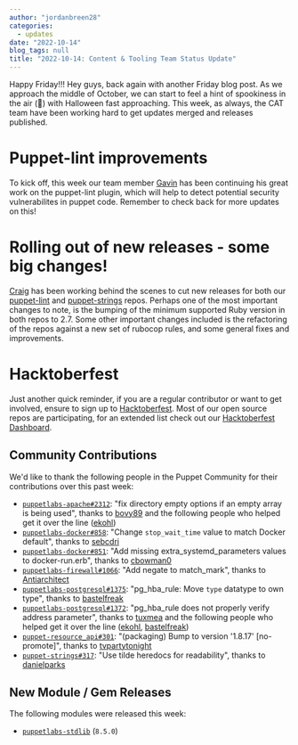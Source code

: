 ```yaml
---
author: "jordanbreen28"
categories:
  - updates
date: "2022-10-14"
blog_tags: null
title: "2022-10-14: Content & Tooling Team Status Update"
---
```

Happy Friday!!! Hey guys, back again with another Friday blog post. As we approach the middle of October, we can start to feel a hint of spookiness in the air (👻) with Halloween fast approaching. 
This week, as always, the CAT team have been working hard to get updates merged and releases published.

# Puppet-lint improvements
To kick off, this week our team member [Gavin](https://github.com/GSPatton) has been continuing his great work on the puppet-lint plugin, which will help to detect potential security vulnerabilites in puppet code. Remember to check back for more updates on this!
# Rolling out of new releases - some big changes!
[Craig](https://github.com/chelnak) has been working behind the scenes to cut new releases for both our [puppet-lint](https://github.com/puppetlabs/puppet-lint) and [puppet-strings](https://github.com/puppetlabs/puppet-strings) repos. Perhaps one of the most important changes to note, is the bumping of the minimum supported Ruby version in both repos to 2.7. Some other important changes included is the refactoring of the repos against a new set of rubocop rules, and some general fixes and improvements. 
# Hacktoberfest
Just another quick reminder, if you are a regular contributor or want to get involved, ensure to sign up to [Hacktoberfest](https://hacktoberfest.com/). Most of our open source repos are participating, for an extended list check out our [Hacktoberfest Dashboard](https://github.com/puppetlabs/community/blob/main/hacktoberfest_dashboard.md).
## Community Contributions

We'd like to thank the following people in the Puppet Community for their contributions over this past week:

- [`puppetlabs-apache#2312`][puppetlabs-apache-pr-2312]: "fix directory empty options if an empty array is being used", thanks to [bovy89][bovy89] and the following people who helped get it over the line ([ekohl][ekohl])
- [`puppetlabs-docker#858`][puppetlabs-docker-pr-858]: "Change `stop_wait_time` value to match Docker default", thanks to [sebcdri][sebcdri]
- [`puppetlabs-docker#851`][puppetlabs-docker-pr-851]: "Add missing extra_systemd_parameters values to docker-run.erb", thanks to [cbowman0][cbowman0]
- [`puppetlabs-firewall#1066`][puppetlabs-firewall-pr-1066]: "Add negate to match_mark", thanks to [Antiarchitect][Antiarchitect]
- [`puppetlabs-postgresql#1375`][puppetlabs-postgresql-pr-1375]: "pg_hba_rule: Move `type` datatype to own type", thanks to [bastelfreak][bastelfreak]
- [`puppetlabs-postgresql#1372`][puppetlabs-postgresql-pr-1372]: "pg_hba_rule does not properly verify address parameter", thanks to [tuxmea][tuxmea] and the following people who helped get it over the line ([ekohl][ekohl], [bastelfreak][bastelfreak])
- [`puppet-resource_api#301`][puppet-resource_api-pr-301]: "(packaging) Bump to version '1.8.17' [no-promote]", thanks to [tvpartytonight][tvpartytonight]
- [`puppet-strings#317`][puppet-strings-pr-317]: "Use tilde heredocs for readability", thanks to [danielparks][danielparks]

## New Module / Gem Releases

The following modules were released this week:

- [`puppetlabs-stdlib`][puppetlabs-stdlib] (`8.5.0`)

  [puppetlabs-stdlib]: https://github.com/puppetlabs/puppetlabs-stdlib
  [puppetlabs-apache-pr-2312]: https://github.com/puppetlabs/puppetlabs-apache/pull/2312
  [bovy89]: https://github.com/bovy89
  [ekohl]: https://github.com/ekohl
  [puppetlabs-docker-pr-858]: https://github.com/puppetlabs/puppetlabs-docker/pull/858
  [sebcdri]: https://github.com/sebcdri
  [puppetlabs-docker-pr-851]: https://github.com/puppetlabs/puppetlabs-docker/pull/851
  [cbowman0]: https://github.com/cbowman0
  [puppetlabs-firewall-pr-1066]: https://github.com/puppetlabs/puppetlabs-firewall/pull/1066
  [Antiarchitect]: https://github.com/Antiarchitect
  [puppetlabs-postgresql-pr-1375]: https://github.com/puppetlabs/puppetlabs-postgresql/pull/1375
  [bastelfreak]: https://github.com/bastelfreak
  [puppetlabs-postgresql-pr-1372]: https://github.com/puppetlabs/puppetlabs-postgresql/pull/1372
  [tuxmea]: https://github.com/tuxmea
  [puppet-resource_api-pr-301]: https://github.com/puppetlabs/puppet-resource_api/pull/301
  [tvpartytonight]: https://github.com/tvpartytonight
  [puppet-strings-pr-317]: https://github.com/puppetlabs/puppet-strings/pull/317
  [danielparks]: https://github.com/danielparks
